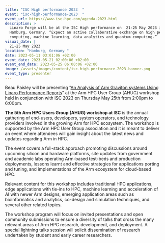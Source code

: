 ```yaml
---
title: "ISC High performance 2023  "
event: "isc-high-performance-2023  "
event_url: https://www.isc-hpc.com/agenda-2023.html
description: >
  Linaro Forge will be at the ISC High performance on  21-25 May 2023 in
  Hamburg, Germany. “Expect an active collaborative exchange on high performance
  computing, machine learning, data analytics and quantum computing.”
visual_date: |
  21-25 May 2023 
location: "Hamburg, Germany "
date: 2023-05-11 03:01:06 +02:00
event_date: 2023-05-21 02:00:06 +02:00
event_end_date: 2023-05-25 06:00:06 +02:00
image: /assets/images/content/isc-high-performance-2023-banner.png
event_type: presenter
---
```

Beau Paisley will be presenting ”[An Analysis of Arm Graviton systems Using Linaro Performance Reports](https://www.isc-hpc.com/agenda-2023.html)” at the Arm HPC User Group (AHUG) workshop held in conjunction with ISC 2023 on Thursday May 25th from 2:00pm to 6:00pm.

**The 5th Arm HPC Users Group (AHUG) workshop at ISC** is the annual gathering of end-users, developers, system operators, and technology providers involved in the growing Arm for HPC ecosystem. The workshop is supported by the Arm HPC User Group association and it is meant to deliver an event where attendees will gain insight about the latest news and updates regarding Arm in HPC. 

The event covers a full-stack approach promoting discussions around upcoming silicon and hardware platforms, site updates from government and academic labs operating Arm-based test-beds and production deployments, lessons learnt and effective strategies for applications porting and tuning, and implementations of the Arm ecosystem for cloud-based HPC. 

Relevant content for this workshop includes traditional HPC applications, edge applications with tie-ins to HPC, machine learning and acceleration of AI with newer Arm designs, emerging application areas such as bioinformatics and analytics, co-design and simulation techniques, and several other related topics. 

The workshop program will focus on invited presentations and open community submissions to ensure a diversity of talks that cross the many relevant areas of Arm HPC research, development, and deployment. A special lightning talks session will solicit dissemination of research undertaken by student and early career researchers.